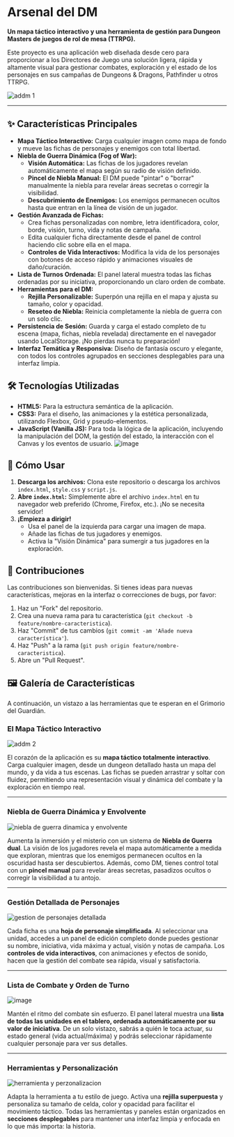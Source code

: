# Arsenal del DM

**Un mapa táctico interactivo y una herramienta de gestión para Dungeon Masters de juegos de rol de mesa (TTRPG).**

Este proyecto es una aplicación web diseñada desde cero para proporcionar a los Directores de Juego una solución ligera, rápida y altamente visual para gestionar combates, exploración y el estado de los personajes en sus campañas de Dungeons & Dragons, Pathfinder u otros TTRPG.

![addm 1](https://github.com/user-attachments/assets/0a0e5fb4-2713-4629-ae30-e1a5beada031)


---

## ✨ Características Principales

*   **Mapa Táctico Interactivo:** Carga cualquier imagen como mapa de fondo y mueve las fichas de personajes y enemigos con total libertad.
*   **Niebla de Guerra Dinámica (Fog of War):**
    *   **Visión Automática:** Las fichas de los jugadores revelan automáticamente el mapa según su radio de visión definido.
    *   **Pincel de Niebla Manual:** El DM puede "pintar" o "borrar" manualmente la niebla para revelar áreas secretas o corregir la visibilidad.
    *   **Descubrimiento de Enemigos:** Los enemigos permanecen ocultos hasta que entran en la línea de visión de un jugador.
*   **Gestión Avanzada de Fichas:**
    *   Crea fichas personalizadas con nombre, letra identificadora, color, borde, visión, turno, vida y notas de campaña.
    *   Edita cualquier ficha directamente desde el panel de control haciendo clic sobre ella en el mapa.
    *   **Controles de Vida Interactivos:** Modifica la vida de los personajes con botones de acceso rápido y animaciones visuales de daño/curación.
*   **Lista de Turnos Ordenada:** El panel lateral muestra todas las fichas ordenadas por su iniciativa, proporcionando un claro orden de combate.
*   **Herramientas para el DM:**
    *   **Rejilla Personalizable:** Superpón una rejilla en el mapa y ajusta su tamaño, color y opacidad.
    *   **Reseteo de Niebla:** Reinicia completamente la niebla de guerra con un solo clic.
*   **Persistencia de Sesión:** Guarda y carga el estado completo de tu escena (mapa, fichas, niebla revelada) directamente en el navegador usando LocalStorage. ¡No pierdas nunca tu preparación!
*   **Interfaz Temática y Responsiva:** Diseño de fantasía oscuro y elegante, con todos los controles agrupados en secciones desplegables para una interfaz limpia.

## 🛠️ Tecnologías Utilizadas

*   **HTML5:** Para la estructura semántica de la aplicación.
*   **CSS3:** Para el diseño, las animaciones y la estética personalizada, utilizando Flexbox, Grid y pseudo-elementos.
*   **JavaScript (Vanilla JS):** Para toda la lógica de la aplicación, incluyendo la manipulación del DOM, la gestión del estado, la interacción con el Canvas y los eventos de usuario.
  ![image](https://github.com/user-attachments/assets/e08dc854-0883-4208-8980-ab8b89e98081)


## 🚀 Cómo Usar

1.  **Descarga los archivos:** Clona este repositorio o descarga los archivos `index.html`, `style.css` y `script.js`.
2.  **Abre `index.html`:** Simplemente abre el archivo `index.html` en tu navegador web preferido (Chrome, Firefox, etc.). ¡No se necesita servidor!
3.  **¡Empieza a dirigir!**
    *   Usa el panel de la izquierda para cargar una imagen de mapa.
    *   Añade las fichas de tus jugadores y enemigos.
    *   Activa la "Visión Dinámica" para sumergir a tus jugadores en la exploración.

## 🤝 Contribuciones

Las contribuciones son bienvenidas. Si tienes ideas para nuevas características, mejoras en la interfaz o correcciones de bugs, por favor:
1.  Haz un "Fork" del repositorio.
2.  Crea una nueva rama para tu característica (`git checkout -b feature/nombre-caracteristica`).
3.  Haz "Commit" de tus cambios (`git commit -am 'Añade nueva característica'`).
4.  Haz "Push" a la rama (`git push origin feature/nombre-caracteristica`).
5.  Abre un "Pull Request".


## 🖼️ Galería de Características

A continuación, un vistazo a las herramientas que te esperan en el Grimorio del Guardián.

### El Mapa Táctico Interactivo
![addm 2](https://github.com/user-attachments/assets/40a0e284-2a92-42aa-b628-a2adad4f3a19)

El corazón de la aplicación es su **mapa táctico totalmente interactivo**. Carga cualquier imagen, desde un dungeon detallado hasta un mapa del mundo, y da vida a tus escenas. Las fichas se pueden arrastrar y soltar con fluidez, permitiendo una representación visual y dinámica del combate y la exploración en tiempo real.

---

### Niebla de Guerra Dinámica y Envolvente
![niebla de guerra dinamica y envolvente](https://github.com/user-attachments/assets/7b47ce42-7452-4f43-9b4f-03f212636922)

Aumenta la inmersión y el misterio con un sistema de **Niebla de Guerra dual**. La visión de los jugadores revela el mapa automáticamente a medida que exploran, mientras que los enemigos permanecen ocultos en la oscuridad hasta ser descubiertos. Además, como DM, tienes control total con un **pincel manual** para revelar áreas secretas, pasadizos ocultos o corregir la visibilidad a tu antojo.

---

### Gestión Detallada de Personajes
![gestion de personajes detallada](https://github.com/user-attachments/assets/8bb29b41-07a9-4c7b-91dd-f03a3fc9e55a)

Cada ficha es una **hoja de personaje simplificada**. Al seleccionar una unidad, accedes a un panel de edición completo donde puedes gestionar su nombre, iniciativa, vida máxima y actual, visión y notas de campaña. Los **controles de vida interactivos**, con animaciones y efectos de sonido, hacen que la gestión del combate sea rápida, visual y satisfactoria.

---

### Lista de Combate y Orden de Turno
![image](https://github.com/user-attachments/assets/2124d677-c352-4047-9f40-b535c12c6cfa)

Mantén el ritmo del combate sin esfuerzo. El panel lateral muestra una **lista de todas las unidades en el tablero, ordenada automáticamente por su valor de iniciativa**. De un solo vistazo, sabrás a quién le toca actuar, su estado general (vida actual/máxima) y podrás seleccionar rápidamente cualquier personaje para ver sus detalles.

---

### Herramientas y Personalización
![herramienta y perzonalizacion](https://github.com/user-attachments/assets/34c1ee4b-8c88-4151-a7a1-8acf9df3adb0)

Adapta la herramienta a tu estilo de juego. Activa una **rejilla superpuesta** y personaliza su tamaño de celda, color y opacidad para facilitar el movimiento táctico. Todas las herramientas y paneles están organizados en **secciones desplegables** para mantener una interfaz limpia y enfocada en lo que más importa: la historia.

